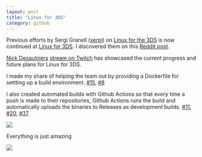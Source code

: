 ```yaml
---
layout: post
title: "Linux for 3DS"
category: github
---
```


Previous efforts by Sergi Granell ([xerpi](https://github.com/xerpi)) on [Linux for the 3DS](https://gbatemp.net/threads/release-linux-for-the-3ds.407187/) is now continued at [Linux for 3DS](https://github.com/linux-3ds). I discovered them on this [Reddit post](https://old.reddit.com/r/3dshacks/comments/mocfod/want_to_learn_how_to_load_linux_on_your_3ds/).

[Nick Desaulniers](https://github.com/nickdesaulniers) [stream on Twitch](https://www.twitch.tv/videos/983044002) has showcased the current progress and future plans for Linux for 3DS.

I made my share of helping the team out by providing a Dockerfile for settting up a build environment. [#15](https://github.com/linux-3ds/firm_linux_loader/pull/15), [#8](https://github.com/linux-3ds/arm9linuxfw/pull/8)

I also created automated builds with Github Actions so that every time a push is made to their repositories, Github Actions runs the build and automatically uploads the binaries to Releases as development builds. [#11](https://github.com/linux-3ds/arm9linuxfw/pull/11), [#20](https://github.com/linux-3ds/firm_linux_loader/pull/20), [#37](https://github.com/linux-3ds/linux/pull/37)

![](/img/2021-04-20/1.jpg)

Everything is just amazing

![](/img/2021-04-20/2.jpg)

